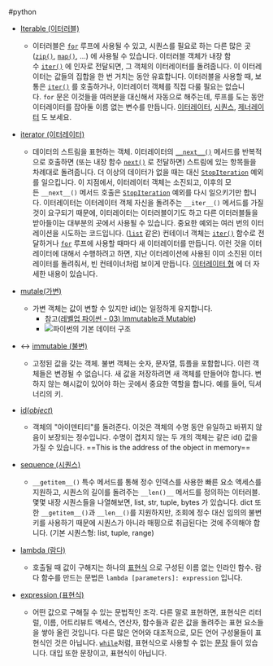 #python

- [Iterable (이터러블)](https://docs.python.org/ko/3/glossary.html?highlight=mutable#term-iterable)
	- 이터러블은 [`for`](https://docs.python.org/ko/3/reference/compound_stmts.html#for) 루프에 사용될 수 있고, 시퀀스를 필요로 하는 다른 많은 곳 ([`zip()`](https://docs.python.org/ko/3/library/functions.html#zip "zip"), [`map()`](https://docs.python.org/ko/3/library/functions.html#map "map"), …) 에 사용될 수 있습니다. 이터러블 객체가 내장 함수 [`iter()`](https://docs.python.org/ko/3/library/functions.html#iter "iter") 에 인자로 전달되면, 그 객체의 이터레이터를 돌려줍니다. 이 이터레이터는 값들의 집합을 한 번 거치는 동안 유효합니다. 이터러블을 사용할 때, 보통은 [`iter()`](https://docs.python.org/ko/3/library/functions.html#iter "iter") 를 호출하거나, 이터레이터 객체를 직접 다룰 필요는 없습니다. `for` 문은 이것들을 여러분을 대신해서 자동으로 해주는데, 루프를 도는 동안 이터레이터를 잡아둘 이름 없는 변수를 만듭니다. [이터레이터](https://docs.python.org/ko/3/glossary.html?highlight=mutable#term-iterator), [시퀀스](https://docs.python.org/ko/3/glossary.html?highlight=mutable#term-sequence), [제너레이터](https://docs.python.org/ko/3/glossary.html?highlight=mutable#term-generator) 도 보세요.

- [iterator (이터레이터)](https://docs.python.org/ko/3/glossary.html?highlight=mutable#term-iterator)
	- 데이터의 스트림을 표현하는 객체. 이터레이터의 [`__next__()`](https://docs.python.org/ko/3/library/stdtypes.html#iterator.__next__ "iterator.__next__") 메서드를 반복적으로 호출하면 (또는 내장 함수 [`next()`](https://docs.python.org/ko/3/library/functions.html#next "next") 로 전달하면) 스트림에 있는 항목들을 차례대로 돌려줍니다. 더 이상의 데이터가 없을 때는 대신 [`StopIteration`](https://docs.python.org/ko/3/library/exceptions.html#StopIteration "StopIteration") 예외를 일으킵니다. 이 지점에서, 이터레이터 객체는 소진되고, 이후의 모든 `__next__()` 메서드 호출은 [`StopIteration`](https://docs.python.org/ko/3/library/exceptions.html#StopIteration "StopIteration") 예외를 다시 일으키기만 합니다. 이터레이터는 이터레이터 객체 자신을 돌려주는 `__iter__()` 메서드를 가질 것이 요구되기 때문에, 이터레이터는 이터러블이기도 하고 다른 이터러블들을 받아들이는 대부분의 곳에서 사용될 수 있습니다. 중요한 예외는 여러 번의 이터레이션을 시도하는 코드입니다. ([`list`](https://docs.python.org/ko/3/library/stdtypes.html#list "list") 같은) 컨테이너 객체는 [`iter()`](https://docs.python.org/ko/3/library/functions.html#iter "iter") 함수로 전달하거나 [`for`](https://docs.python.org/ko/3/reference/compound_stmts.html#for) 루프에 사용할 때마다 새 이터레이터를 만듭니다. 이런 것을 이터레이터에 대해서 수행하려고 하면, 지난 이터레이션에 사용된 이미 소진된 이터레이터를 돌려줘서, 빈 컨테이너처럼 보이게 만듭니다. [이터레이터 형](https://docs.python.org/ko/3/library/stdtypes.html#typeiter) 에 더 자세한 내용이 있습니다.

- [mutale(가변)](https://docs.python.org/ko/3/glossary.html?highlight=mutable#term-mutable)
	- 가변 객체는 값이 변할 수 있지만 id()는 일정하게 유지합니다.
		- 참고([레벨업 파이썬 - 03) Immutable과 Mutable](https://wikidocs.net/91520))
		- ![파이썬의 기본 데이터 구조](KDT/Data%20structure/assets/파이썬의%20기본%20데이터%20구조.png)
		
- ↔ [immutable (불변)](https://docs.python.org/ko/3/glossary.html?highlight=mutable#term-immutable)
	- 고정된 값을 갖는 객체. 불변 객체는 숫자, 문자열, 튜플을 포함합니다. 이런 객체들은 변경될 수 없습니다. 새 값을 저장하려면 새 객체를 만들어야 합니다. 변하지 않는 해시값이 있어야 하는 곳에서 중요한 역할을 합니다. 예를 들어, 딕셔너리의 키.

- [id(*object*)](https://docs.python.org/ko/3/library/functions.html#id)
	- 객체의 "아이덴티티"를 돌려준다. 이것은 객체의 수명 동안 유일하고 바뀌지 않음이 보장되는 정수입니다. 수명이 겹치지 않는 두 개의 객체는 같은 id() 값을 가질 수 있습니다. ==This is the address of the object in memory== 

- [sequence (시퀀스)](https://docs.python.org/ko/3/glossary.html?highlight=mutable#term-sequence)
	- `__getitem__()` 특수 메서드를 통해 정수 인덱스를 사용한 빠른 요소 액세스를 지원하고, 시퀀스의 길이를 돌려주는 `__len()__` 메서드를 정의하는 이터러블. 몇몇 내장 시퀀스들을 나열해보면, list, str, tuple, bytes 가 있습니다. dict 또한 `__getitem__()`과 `__len__()`를 지원하지만, 조회에 정수 대신 임의의 불변 키를 사용하기 때문에 시퀀스가 아니라 매핑으로 취급된다는 것에 주의해야 합니다. (기본 시퀀스형: list, tuple, range)

- [lambda (람다)](https://docs.python.org/ko/3/glossary.html?highlight=mutable#term-lambda)
	- 호출될 때 값이 구해지는 하나의 [표현식](https://docs.python.org/ko/3/glossary.html?highlight=mutable#term-expression) 으로 구성된 이름 없는 인라인 함수. 람다 함수를 만드는 문법은 `lambda [parameters]: expression` 입니다.

- [expression (표현식)](https://docs.python.org/ko/3/glossary.html?highlight=mutable#term-expression)
	- 어떤 값으로 구해질 수 있는 문법적인 조각. 다른 말로 표현하면, 표현식은 리터럴, 이름, 어트리뷰트 액세스, 연산자, 함수들과 같은 값을 돌려주는 표현 요소들을 쌓아 올린 것입니다. 다른 많은 언어와 대조적으로, 모든 언어 구성물들이 표현식인 것은 아닙니다. [`while`](https://docs.python.org/ko/3/reference/compound_stmts.html#while)처럼, 표현식으로 사용할 수 없는 [문장](https://docs.python.org/ko/3/glossary.html?highlight=mutable#term-statement) 들이 있습니다. 대입 또한 문장이고, 표현식이 아닙니다.